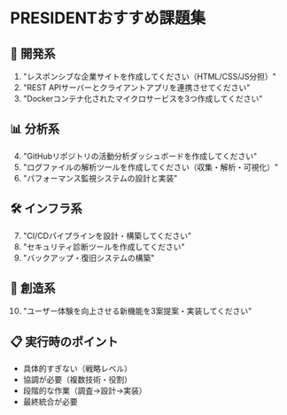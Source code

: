# PRESIDENTおすすめ課題集

## 🚀 開発系
1. "レスポンシブな企業サイトを作成してください（HTML/CSS/JS分担）"
2. "REST APIサーバーとクライアントアプリを連携させてください"
3. "Dockerコンテナ化されたマイクロサービスを3つ作成してください"

## 📊 分析系  
4. "GitHubリポジトリの活動分析ダッシュボードを作成してください"
5. "ログファイルの解析ツールを作成してください（収集・解析・可視化）"
6. "パフォーマンス監視システムの設計と実装"

## 🛠️ インフラ系
7. "CI/CDパイプラインを設計・構築してください"
8. "セキュリティ診断ツールを作成してください"
9. "バックアップ・復旧システムの構築"

## 🎨 創造系
10. "ユーザー体験を向上させる新機能を3案提案・実装してください"

## 📋 実行時のポイント
- 具体的すぎない（戦略レベル）
- 協調が必要（複数技術・役割）
- 段階的な作業（調査→設計→実装）
- 最終統合が必要 